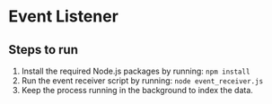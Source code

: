 # Event Listener 
## Steps to run
1. Install the required Node.js packages by running: `npm install`
2. Run the event receiver script by running: `node event_receiver.js`
3. Keep the process running in the background to index the data.